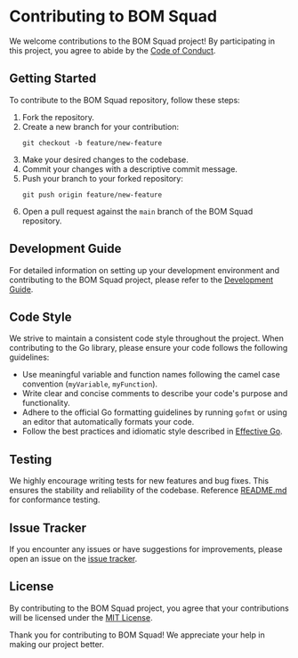 # Contributing to BOM Squad

We welcome contributions to the BOM Squad project! By participating in this project, you agree to abide by the [Code of Conduct](code-of-conduct.md).

## Getting Started

To contribute to the BOM Squad repository, follow these steps:

1. Fork the repository.
2. Create a new branch for your contribution:
   ```
   git checkout -b feature/new-feature
   ```
3. Make your desired changes to the codebase.
4. Commit your changes with a descriptive commit message.
5. Push your branch to your forked repository:
   ```
   git push origin feature/new-feature
   ```
6. Open a pull request against the `main` branch of the BOM Squad repository.


## Development Guide

For detailed information on setting up your development environment and contributing to the BOM Squad project, please refer to the [Development Guide](/docs/development.md).

## Code Style

We strive to maintain a consistent code style throughout the project. When contributing to the Go library, please ensure your code follows the following guidelines:

- Use meaningful variable and function names following the camel case convention (`myVariable`, `myFunction`).
- Write clear and concise comments to describe your code's purpose and functionality.
- Adhere to the official Go formatting guidelines by running `gofmt` or using an editor that automatically formats your code.
- Follow the best practices and idiomatic style described in [Effective Go](https://golang.org/doc/effective_go.html).

## Testing

We highly encourage writing tests for new features and bug fixes. This ensures the stability and reliability of the codebase. Reference [README.md](test/conformance/README.md) for conformance testing. 

## Issue Tracker

If you encounter any issues or have suggestions for improvements, please open an issue on the [issue tracker](https://github.com/bom-squad/issues).

## License

By contributing to the BOM Squad project, you agree that your contributions will be licensed under the [MIT License](LICENSE).

Thank you for contributing to BOM Squad! We appreciate your help in making our project better.
